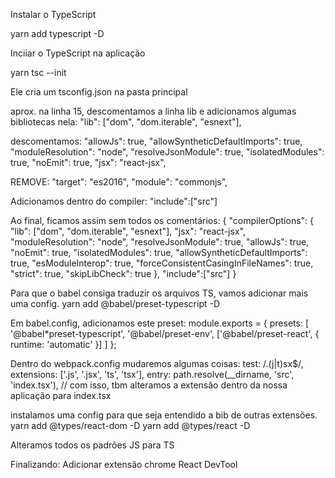 Instalar o TypeScript

yarn add typescript -D

Inciiar o TypeScript na aplicação

yarn tsc --init

Ele cria um tsconfig.json na pasta principal

aprox. na linha 15, descomentamos a linha lib e adicionamos algumas bibliotecas nela:
 "lib": ["dom", "dom.iterable", "esnext"],
 
descomentamos:
"allowJs": true,
"allowSyntheticDefaultImports": true,
"moduleResolution": "node",
"resolveJsonModule": true,
"isolatedModules": true,
"noEmit": true,
"jsx": "react-jsx",

REMOVE:
"target": "es2016",
"module": "commonjs",

Adicionamos dentro do compiler:
"include":["src"]

Ao final, ficamos assim sem todos os comentários:
{
  "compilerOptions": {
    "lib": ["dom", "dom.iterable", "esnext"],
    "jsx": "react-jsx",
    "moduleResolution": "node",
    "resolveJsonModule": true,
    "allowJs": true,
    "noEmit": true,
    "isolatedModules": true,
    "allowSyntheticDefaultImports": true,
    "esModuleInterop": true,
    "forceConsistentCasingInFileNames": true,
    "strict": true,
    "skipLibCheck": true
  },
  "include":["src"]
}

Para que o babel consiga traduzir os arquivos TS, vamos adicionar mais uma config.
yarn add @babel/preset-typescript -D

Em babel.config, adicionamos este preset:
module.exports = {
    presets: [
        '@babel*preset-typescript',
        '@babel/preset-env',
        ['@babel/preset-react', {
            runtime: 'automatic'
        }]
    ]
};

Dentro do webpack.config mudaremos algumas coisas:
test: /\.(j|t)sx$/,
extensions: ['.js', '.jsx', 'ts', 'tsx'],
entry: path.resolve(__dirname, 'src', 'index.tsx'), // com isso, tbm alteramos a extensão dentro da nossa aplicação para index.tsx

instalamos uma config para que seja entendido a bib de outras extensões.
yarn add @types/react-dom -D
yarn add @types/react -D

Alteramos todos os padrões JS para TS

Finalizando:
Adicionar extensão chrome React DevTool

